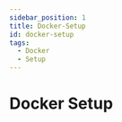 ```yaml
---
sidebar_position: 1
title: Docker-Setup
id: docker-setup
tags:
  - Docker
  - Setup
---
```



# Docker Setup